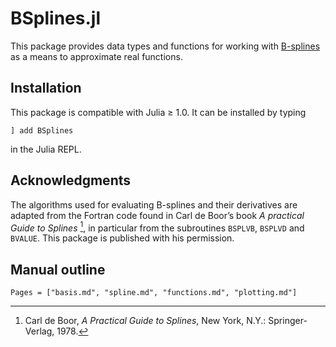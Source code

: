 # BSplines.jl

This package provides data types and functions for working with [B-splines](https://en.wikipedia.org/wiki/B-spline) as a means to approximate real functions.

## Installation

This package is compatible with Julia ≥ 1.0. It can be installed by typing
```
] add BSplines
```
in the Julia REPL.

## Acknowledgments

The algorithms used for evaluating B-splines and their derivatives are adapted from
the Fortran code found in Carl de Boor’s book *A practical Guide to Splines* [^deBoor1978],
in particular from the subroutines `BSPLVB`, `BSPLVD` and `BVALUE`.
This package is published with his permission.

[^deBoor1978]:
    Carl de Boor, *A Practical Guide to Splines*, New York, N.Y.: Springer-Verlag, 1978.

## Manual outline

```@contents
Pages = ["basis.md", "spline.md", "functions.md", "plotting.md"]
```
